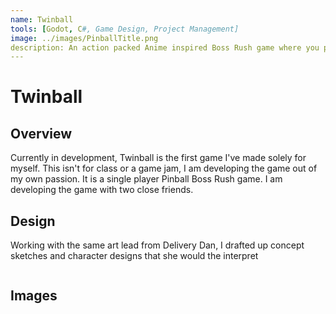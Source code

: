 ```yaml
---
name: Twinball
tools: [Godot, C#, Game Design, Project Management]
image: ../images/PinballTitle.png
description: An action packed Anime inspired Boss Rush game where you play Pinball, In Development
---
```

# Twinball

## Overview

Currently in development, Twinball is the first game I've made solely for myself. This isn't for class or a game jam, I am developing the game out of my own passion. It is a single player Pinball Boss Rush game. I am developing the game with two close friends.

## Design

Working with the same art lead from Delivery Dan, I drafted up concept sketches and character designs that she would the interpret
<img src="">

<img src="">



## Images





